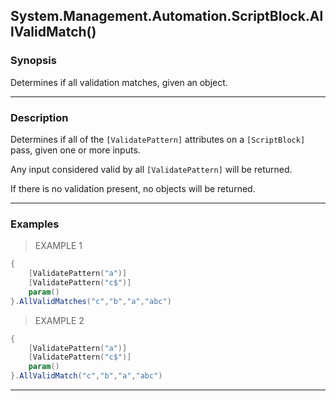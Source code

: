 System.Management.Automation.ScriptBlock.AllValidMatch()
--------------------------------------------------------

### Synopsis
Determines if all validation matches, given an object.

---

### Description

Determines if all of the `[ValidatePattern]` attributes on a `[ScriptBlock]` pass, given one or more inputs.

Any input considered valid by all `[ValidatePattern]` will be returned.

If there is no validation present, no objects will be returned.

---

### Examples
> EXAMPLE 1

```PowerShell
{
    [ValidatePattern("a")]
    [ValidatePattern("c$")]
    param()
}.AllValidMatches("c","b","a","abc")
```
> EXAMPLE 2

```PowerShell
{
    [ValidatePattern("a")]
    [ValidatePattern("c$")]
    param()
}.AllValidMatch("c","b","a","abc")
```

---
